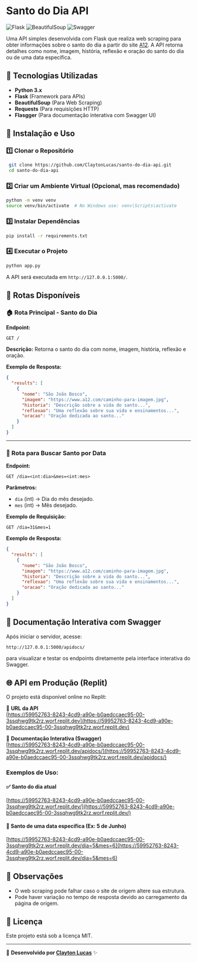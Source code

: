 ﻿# Santo do Dia API

![Flask](https://img.shields.io/badge/Flask-1.1.2-blue.svg)
![BeautifulSoup](https://img.shields.io/badge/BeautifulSoup-WebScraping-green)
![Swagger](https://img.shields.io/badge/Swagger-API%20Docs-yellow)

Uma API simples desenvolvida com Flask que realiza web scraping para obter informações sobre o santo do dia a partir do site [A12](https://www.a12.com/reze-no-santuario/santo-do-dia). A API retorna detalhes como nome, imagem, história, reflexão e oração do santo do dia ou de uma data específica.

## 📌 Tecnologias Utilizadas

- **Python 3.x**
- **Flask** (Framework para APIs)
- **BeautifulSoup** (Para Web Scraping)
- **Requests** (Para requisições HTTP)
- **Flasgger** (Para documentação interativa com Swagger UI)

## 🚀 Instalação e Uso

### 1️⃣ Clonar o Repositório
```bash
 git clone https://github.com/ClaytonLucas/santo-do-dia-api.git
 cd santo-do-dia-api
```

### 2️⃣ Criar um Ambiente Virtual (Opcional, mas recomendado)
```bash
python -m venv venv
source venv/bin/activate  # No Windows use: venv\Scripts\activate
```

### 3️⃣ Instalar Dependências
```bash
pip install -r requirements.txt
```

### 4️⃣ Executar o Projeto
```bash
python app.py
```

A API será executada em `http://127.0.0.1:5000/`.

## 📜 Rotas Disponíveis

### 🏠 Rota Principal - Santo do Dia

**Endpoint:**
```http
GET /
```

**Descrição:**
Retorna o santo do dia com nome, imagem, história, reflexão e oração.

**Exemplo de Resposta:**
```json
{
  "results": [
    {
      "nome": "São João Bosco",
      "imagem": "https://www.a12.com/caminho-para-imagem.jpg",
      "historia": "Descrição sobre a vida do santo...",
      "reflexao": "Uma reflexão sobre sua vida e ensinamentos...",
      "oracao": "Oração dedicada ao santo..."
    }
  ]
}
```

---

### 📅 Rota para Buscar Santo por Data

**Endpoint:**
```http
GET /dia=<int:dia>&mes=<int:mes>
```

**Parâmetros:**
- `dia` (int) → Dia do mês desejado.
- `mes` (int) → Mês desejado.

**Exemplo de Requisição:**
```http
GET /dia=31&mes=1
```

**Exemplo de Resposta:**
```json
{
  "results": [
    {
      "nome": "São João Bosco",
      "imagem": "https://www.a12.com/caminho-para-imagem.jpg",
      "historia": "Descrição sobre a vida do santo...",
      "reflexao": "Uma reflexão sobre sua vida e ensinamentos...",
      "oracao": "Oração dedicada ao santo..."
    }
  ]
}
```

## 📜 Documentação Interativa com Swagger
Após iniciar o servidor, acesse:
```http
http://127.0.0.1:5000/apidocs/
```
para visualizar e testar os endpoints diretamente pela interface interativa do Swagger.

## 🌐 API em Produção (Replit)

O projeto está disponível online no Replit:

🔗 **URL da API**  
[https://59952763-8243-4cd9-a90e-b0aedccaec95-00-3ssqhwg9tk2rz.worf.replit.dev](https://59952763-8243-4cd9-a90e-b0aedccaec95-00-3ssqhwg9tk2rz.worf.replit.dev)

🧪 **Documentação Interativa (Swagger)**  
[https://59952763-8243-4cd9-a90e-b0aedccaec95-00-3ssqhwg9tk2rz.worf.replit.dev/apidocs/](https://59952763-8243-4cd9-a90e-b0aedccaec95-00-3ssqhwg9tk2rz.worf.replit.dev/apidocs/)

### Exemplos de Uso:

#### ✅ Santo do dia atual
[https://59952763-8243-4cd9-a90e-b0aedccaec95-00-3ssqhwg9tk2rz.worf.replit.dev/](https://59952763-8243-4cd9-a90e-b0aedccaec95-00-3ssqhwg9tk2rz.worf.replit.dev/)

#### 📅 Santo de uma data específica (Ex: 5 de Junho)
[https://59952763-8243-4cd9-a90e-b0aedccaec95-00-3ssqhwg9tk2rz.worf.replit.dev/dia=5&mes=6](https://59952763-8243-4cd9-a90e-b0aedccaec95-00-3ssqhwg9tk2rz.worf.replit.dev/dia=5&mes=6)


## 📜 Observações
- O web scraping pode falhar caso o site de origem altere sua estrutura.
- Pode haver variação no tempo de resposta devido ao carregamento da página de origem.

## 📜 Licença
Este projeto está sob a licença MIT.

---

📌 **Desenvolvido por [Clayton Lucas](https://github.com/ClaytonLucas)** ✨

